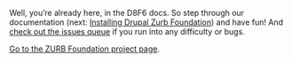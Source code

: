 Well, you’re already here, in the D8F6 docs. So step through our documentation (next: [Installing Drupal Zurb Foundation](https://www.drupal.org/docs/8/themes/zurb-foundation-user-guide/zurb-foundation-8x-6x/installing-the-drupal-foundation)) and have fun! And [check out the issues queue](https://www.drupal.org/project/issues/zurb%5Ffoundation?status=All&categories=All) if you run into any difficulty or bugs.

[Go to the ZURB Foundation project page](https://www.drupal.org/project/zurb%5Ffoundation).